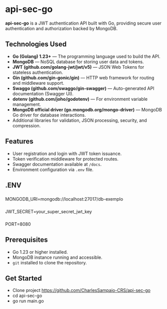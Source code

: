 # api-sec-go

**api-sec-go** is a JWT authentication API built with Go, providing secure user authentication and authorization backed by MongoDB.

## Technologies Used

- **Go (Golang) 1.23+** — The programming language used to build the API.
- **MongoDB** — NoSQL database for storing user data and tokens.
- **JWT (github.com/golang-jwt/jwt/v5)** — JSON Web Tokens for stateless authentication.
- **Gin (github.com/gin-gonic/gin)** — HTTP web framework for routing and middleware support.
- **Swaggo (github.com/swaggo/gin-swagger)** — Auto-generated API documentation (Swagger UI).
- **dotenv (github.com/joho/godotenv)** — For environment variable management.
- **MongoDB official driver (go.mongodb.org/mongo-driver)** — MongoDB Go driver for database interactions.
- Additional libraries for validation, JSON processing, security, and compression.

## Features

- User registration and login with JWT token issuance.
- Token verification middleware for protected routes.
- Swagger documentation available at `/docs`.
- Environment configuration via `.env` file.

## .ENV 
### 
MONGODB_URI=mongodb://localhost:27017/db-exemplo

### 
JWT_SECRET=your_super_secret_jwt_key

### 
PORT=8080

## Prerequisites

- Go 1.23 or higher installed.
- MongoDB instance running and accessible.
- `git` installed to clone the repository.
## Get Started 
- Clone project https://github.com/CharlesSampaio-CRS/api-sec-go 
- cd api-sec-go 
- go run main.go
